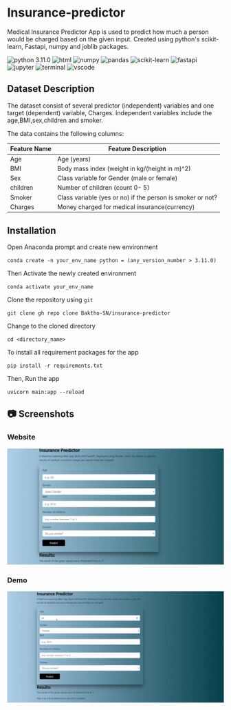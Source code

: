 # Insurance-predictor
Medical Insurance Predictor App is used to predict how much a person would be charged based on the given input. Created using python's scikit-learn, Fastapi, numpy and joblib packages.

![python 3.11.0](https://img.shields.io/badge/Python-blue.svg)
![html](https://img.shields.io/badge/HTML5-E34F26?logo=html5&logoColor=white)
![numpy](https://img.shields.io/badge/Numpy-777BB4?logo=numpy&logoColor=white)
![pandas](https://img.shields.io/badge/Pandas-2C2D72?logo=pandas&logoColor=white)
![scikit-learn](https://img.shields.io/badge/Scikit_learn-0078D4?logo=scikit-learn&logoColor=white)
![fastapi](https://img.shields.io/badge/Fastapi-109989?logo=FASTAPI&logoColor=white)
![jupyter](https://img.shields.io/badge/Jupyter-F37626.svg?logo=Jupyter&logoColor=white)
![terminal](https://img.shields.io/badge/Windows%20Terminal-4D4D4D?logo=windows%20terminal&logoColor=white)
![vscode](https://img.shields.io/badge/Visual_Studio_Code-0078D4?logo=visual%20studio%20code&logoColor=white)


## Dataset Description

The dataset consist of several predictor (independent) variables and one target (dependent) variable, Charges. Independent variables include the age,BMI,sex,children and smoker.

The data contains the following columns:

| Feature Name               | Feature Description                                                                                 |
| -------------------------- | --------------------------------------------------------------------------------------------------- |
| Age                        | Age (years)                                                                                         |
| BMI                        | Body mass index (weight in kg/(height in m)^2)                                                      |
| Sex                        | Class variable for Gender (male or female)                                                          |
| children                   | Number of children (count 0- 5)                                                                     |
| Smoker                     | Class variable (yes or no) if the person is smoker or not?                                          |
| Charges                    | Money charged for medical insurance(currency)                                                       |

## Installation

Open Anaconda prompt and create new environment

```
conda create -n your_env_name python = (any_version_number > 3.11.0)
```

Then Activate the newly created environment

```
conda activate your_env_name
```

Clone the repository using `git`

```
git clone gh repo clone Baktho-SN/insurance-predictor
```

Change to the cloned directory

```
cd <directory_name>
```

To install all requirement packages for the app

```
pip install -r requirements.txt
```

Then, Run the app

```
uvicorn main:app --reload
```

## 📷 Screenshots

### Website

![app interface](markdown/website.png)

### Demo

![Demo.GIF](markdown/demo.gif)

